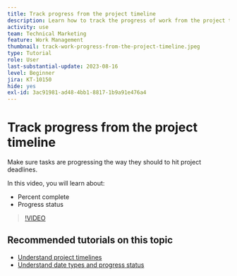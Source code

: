 ```yaml
---
title: Track progress from the project timeline
description: Learn how to track the progress of work from the project timeline in [!DNL  Workfront] using percent complete, status, assignments, or constraints.
activity: use
team: Technical Marketing
feature: Work Management
thumbnail: track-work-progress-from-the-project-timeline.jpeg
type: Tutorial
role: User
last-substantial-update: 2023-08-16
level: Beginner
jira: KT-10150
hide: yes
exl-id: 3ac91981-ad48-4bb1-8817-1b9a91e476a4
---
```

# Track progress from the project timeline

Make sure tasks are progressing the way they should to hit project deadlines. 

In this video, you will learn about:

* Percent complete
* Progress status

>[!VIDEO](https://video.tv.adobe.com/v/3438208/?quality=12&learn=on)


## Recommended tutorials on this topic

* [Understand project timelines](/help/manage-work/project-timelines/understand-project-timelines.md)
* [Understand date types and progress status](/help/manage-work/project-timelines/understand-task-dates-and-progress-status.md)
